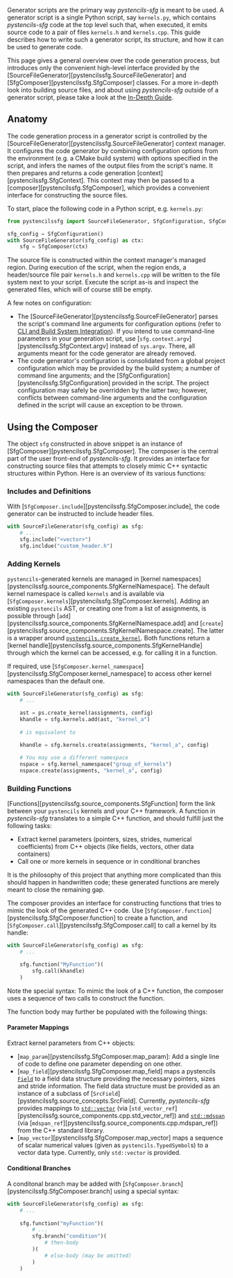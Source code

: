 
Generator scripts are the primary way *pystencils-sfg* is meant to be used.
A generator script is a single Python script, say `kernels.py`, which contains *pystencils-sfg*
code at the top level such that, when executed, it emits source code to a pair of files `kernels.h`
and `kernels.cpp`. This guide describes how to write such a generator script, its structure, and how
it can be used to generate code.

This page gives a general overview over the code generation process, but introduces only the
convenient high-level interface provided by the [SourceFileGenerator][pystencilssfg.SourceFileGenerator]
and [SfgComposer][pystencilssfg.SfgComposer] classes.
For a more in-depth look into building source files, and about using *pystencils-sfg* outside
of a generator script, please take a look at the [In-Depth Guide](building.md).

## Anatomy

The code generation process in a generator script is controlled by the
[SourceFileGenerator][pystencilssfg.SourceFileGenerator] context manager.
It configures the code generator by combining configuration options from the 
environment (e.g. a CMake build system) with options specified in the script,
and infers the names of the output files from the script's name.
It then prepares and returns a code generation [context][pystencilssfg.SfgContext].
This context may then be passed to a [composer][pystencilssfg.SfgComposer],
which provides a convenient interface for constructing the source files.

To start, place the following code in a Python script, e.g. `kernels.py`:

```Python
from pystencilssfg import SourceFileGenerator, SfgConfiguration, SfgComposer

sfg_config = SfgConfiguration()
with SourceFileGenerator(sfg_config) as ctx:
    sfg = SfgComposer(ctx)

```

The source file is constructed within the context manager's managed region.
During execution of the script, when the region ends, a header/source file pair
`kernels.h` and `kernels.cpp` will be written to the file system next to your script.
Execute the script as-is and inspect the generated files, which will of course
still be empty.

A few notes on configuration:

 - The [SourceFileGenerator][pystencilssfg.SourceFileGenerator] parses the script's command line arguments
   for configuration options (refer to [CLI and Build System Integration](cli.md)).
   If you intend to use command-line parameters in your
   generation script, use [`sfg.context.argv`][pystencilssfg.SfgContext.argv] instead of `sys.argv`.
   There, all arguments meant for the code generator are already removed.
 - The code generator's configuration is consolidated from a global project configuration which may
   be provided by the build system; a number of command line arguments; and the
   [SfgConfiguration][pystencilssfg.SfgConfiguration] provided in the script.
   The project configuration may safely be overridden by the latter two; however, conflicts
   between command-line arguments and the configuration defined in the script will cause
   an exception to be thrown.

## Using the Composer

The object `sfg` constructed in above snippet is an instance of [SfgComposer][pystencilssfg.SfgComposer].
The composer is the central part of the user front-end of *pystencils-sfg*.
It provides an interface for constructing source files that attempts to closely mimic
C++ syntactic structures within Python.
Here is an overview of its various functions:

### Includes and Definitions

With [`SfgComposer.include`][pystencilssfg.SfgComposer.include], the code generator can be instructed
to include header files. 

```Python
with SourceFileGenerator(sfg_config) as sfg:
    # ...
    sfg.include("<vector>")
    sfg.incldue("custom_header.h")
```

### Adding Kernels

`pystencils`-generated kernels are managed in
[kernel namespaces][pystencilssfg.source_components.SfgKernelNamespace].
The default kernel namespace is called `kernels` and is available via
[`SfgComposer.kernels`][pystencilssfg.SfgComposer.kernels].
Adding an existing `pystencils` AST, or creating one from a list of assignments, is possible
through [`add`][pystencilssfg.source_components.SfgKernelNamespace.add]
and [`create`][pystencilssfg.source_components.SfgKernelNamespace.create].
The latter is a wrapper around
[`pystencils.create_kernel`](
https://pycodegen.pages.i10git.cs.fau.de/pystencils/sphinx/kernel_compile_and_call.html#pystencils.create_kernel
).
Both functions return a [kernel handle][pystencilssfg.source_components.SfgKernelHandle]
through which the kernel can be accessed, e.g. for calling it in a function.

If required, use [`SfgComposer.kernel_namespace`][pystencilssfg.SfgComposer.kernel_namespace]
to access other kernel namespaces than the default one.

```Python
with SourceFileGenerator(sfg_config) as sfg:
    # ...

    ast = ps.create_kernel(assignments, config)
    khandle = sfg.kernels.add(ast, "kernel_a")
    
    # is equivalent to
    
    khandle = sfg.kernels.create(assignments, "kernel_a", config)

    # You may use a different namespace
    nspace = sfg.kernel_namespace("group_of_kernels")
    nspace.create(assignments, "kernel_a", config)
```

### Building Functions

[Functions][pystencilssfg.source_components.SfgFunction] form the link between your `pystencils` kernels
and your C++ framework. A function in *pystencils-sfg* translates to a simple C++ function, and should
fulfill just the following tasks:

 - Extract kernel parameters (pointers, sizes, strides, numerical coefficients)
   from C++ objects (like fields, vectors, other data containers)
 - Call one or more kernels in sequence or in conditional branches

It is the philosophy of this project that anything more complicated than this should happen in handwritten
code; these generated functions are merely meant to close the remaining gap.

The composer provides an interface for constructing functions that tries to mimic the look of the generated C++
code.
Use [`SfgComposer.function`][pystencilssfg.SfgComposer.function] to create a function,
and [`SfgComposer.call`][pystencilssfg.SfgComposer.call] to call a kernel by its handle:

```Python
with SourceFileGenerator(sfg_config) as sfg:
    # ...

    sfg.function("MyFunction")(
        sfg.call(khandle)
    )
```

Note the special syntax: To mimic the look of a C++ function, the composer uses a sequence of two calls
to construct the function.

The function body may further be populated with the following things:

#### Parameter Mappings

Extract kernel parameters from C++ objects:

 - [`map_param`][pystencilssfg.SfgComposer.map_param]: Add a single line of code to define one parameter
   depending on one other.
 - [`map_field`][pystencilssfg.SfgComposer.map_field] maps a pystencils
   [`Field`](https://pycodegen.pages.i10git.cs.fau.de/pystencils/sphinx/field.html)
   to a field data structure providing the necessary pointers, sizes and stride information.
   The field data structure must be provided as an instance of a subclass of
   [`SrcField`][pystencilssfg.source_concepts.SrcField].
   Currently, *pystencils-sfg* provides mappings to 
   [`std::vector`](https://en.cppreference.com/w/cpp/container/vector)
   (via [`std_vector_ref`][pystencilssfg.source_components.cpp.std_vector_ref])
   and
   [`std::mdspan`](https://en.cppreference.com/w/cpp/container/mdspan)
   (via [`mdspan_ref`][pystencilssfg.source_components.cpp.mdspan_ref])
   from the C++ standard library.
 - [`map_vector`][pystencilssfg.SfgComposer.map_vector] maps a sequence of scalar numerical values
   (given as `pystencils.TypedSymbol`s) to a vector data type. Currently, only `std::vector` is provided.

#### Conditional Branches

A conditonal branch may be added with [`SfgComposer.branch`][pystencilssfg.SfgComposer.branch]
using a special syntax:

```Python
with SourceFileGenerator(sfg_config) as sfg:
    # ...
    
    sfg.function("myFunction")(
        # ...
        sfg.branch("condition")(
            # then-body
        )(
            # else-body (may be omitted)
        )
    )
    
```
